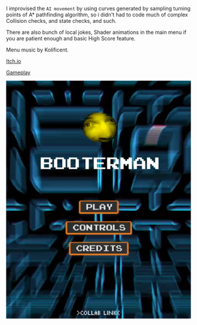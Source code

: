 I improvised the `AI movement` by using curves generated by sampling turning points of A* pathfinding algorithm, so i didn't had to code much of complex Collision checks, and state checks, and such.

There are also bunch of local jokes, Shader animations in the main menu if you are patient enough and basic High Score feature.

Menu music by Kolificent.

[Itch.io](https://nagashizargames.itch.io/booter-man)

[Gameplay](https://www.youtube.com/watch?v=mdgSrKB_BYc)

![Buterbrodik](https://github.com/Zly-u/YTPMV_BooterMan/blob/master/preview.png)
